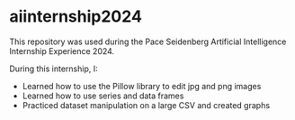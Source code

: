 # aiinternship2024

This repository was used during the Pace Seidenberg Artificial Intelligence Internship Experience 2024.

During this internship, I:

- Learned how to use the Pillow library to edit jpg and png images
- Learned how to use series and data frames
- Practiced dataset manipulation on a large CSV and created graphs
